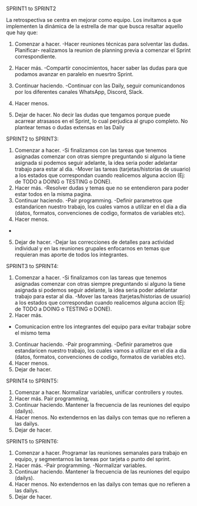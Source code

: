 SPRINT1 to SPRINT2

La retrospectiva se centra en mejorar como equipo. Los invitamos a que implementen la
dinámica de la estrella de mar que busca resaltar aquello que hay que:
1. Comenzar a hacer.
-Hacer reuniones técnicas para solventar las dudas.
Planificar- realizamos la reunion de planning previa a comenzar el Sprint correspondiente.
2. Hacer más.
-Compartir conocimientos, hacer saber las dudas para que podamos avanzar en paralelo en nuesrtro Sprint.                           
3. Continuar haciendo.
-Continuar con las Daily, seguir comunicandonos por los diferentes canales WhatsApp, Discord, Slack.
4. Hacer menos.

5. Dejar de hacer.
No decir las dudas que tengamos porque puede acarrear atrasasos en el Sprint, lo cual perjudica al grupo completo.
No plantear temas o dudas extensas en las Daily
 

SPRINT2 to SPRINT3:
1. Comenzar a hacer.
-Si finalizamos con las tareas que tenemos asignadas comenzar con otras siempre preguntando si alguno la tiene asignada 
si podemos seguir adelante, la idea seria poder adelantar trabajo para estar al dia.
-Mover las tareas (tarjetas/historias de usuario) a los estados que correspondan cuando realicemos alguna accion (Ej: de TODO a DOING o TESTING o DONE).
2. Hacer más. 
-Resolver dudas y temas que no se entendieron para poder estar todos en la misma pagina.
3. Continuar haciendo.
-Pair programming.
-Definir parametros que estandaricen nuestro trabajo, los cuales vamos a utilizar en el dia a dia (datos, formatos, convenciones de codigo, formatos de variables etc).
4. Hacer menos.
-
5. Dejar de hacer.
-Dejar las correcciones de detalles para actividad individual y en las reuniones grupales enfocarnos en temas que requieran mas aporte de todos los integrantes.

SPRINT3 to SPRINT4:
1. Comenzar a hacer.
-Si finalizamos con las tareas que tenemos asignadas comenzar con otras siempre preguntando si alguno la tiene asignada 
si podemos seguir adelante, la idea seria poder adelantar trabajo para estar al dia.
-Mover las tareas (tarjetas/historias de usuario) a los estados que correspondan cuando realicemos alguna accion (Ej: de TODO a DOING o TESTING o DONE).
2. Hacer más. 
- Comunicacion entre los integrantes del equipo para evitar trabajar sobre el mismo tema
3. Continuar haciendo. 
-Pair programming.
-Definir parametros que estandaricen nuestro trabajo, los cuales vamos a utilizar en el dia a dia (datos, formatos, convenciones de codigo, formatos de variables etc).
4. Hacer menos.
5. Dejar de hacer.


SPRINT4 to SPRINT5:
1. Comenzar a hacer.
 Normalizar variables, unificar controllers y routes.
2. Hacer más. 
 Pair programming, 
3. Continuar haciendo. 
  Mantener la frecuencia de las reuniones del equipo (dailys).
4. Hacer menos.
 No extendernos en las dailys con temas que no refieren a las dailys.
6. Dejar de hacer.

SPRINT5 to SPRINT6:
1. Comenzar a hacer.
 Programar las reuniones semanales para trabajo en equipo, y segmentarnos las tareas por tarjeta o punto del sprint.
2. Hacer más.
 -Pair programming.
 -Normalizar variables.
3. Continuar haciendo. 
  Mantener la frecuencia de las reuniones del equipo (dailys).
4. Hacer menos.
 No extendernos en las dailys con temas que no refieren a las dailys.
6. Dejar de hacer.
